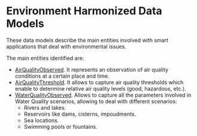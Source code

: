 # Environment Harmonized Data Models

These data models describe the main entities involved with smart applications that deal with environmental issues.

The main entities identified are:

+ [AirQualityObserved](../AirQualityObserved/doc/spec.md). It represents an observation of air quality conditions at a certain place and time. 
+ [AirQualityThreshold](../AirQualityThreshold/doc/spec.md). It allows to capture air quality thresholds which enable
to determine relative air quality levels (good, hazardous, etc.).
+ [WaterQualityObserved](../WaterQualityObserved/doc/spec.md). Allows to capture all the parameters involved in Water Quality scenarios, allowing to deal with different scenarios:
    + Rivers and lakes.
    + Reservoirs like dams, cisterns, impoudments.
    + Sea locations.
    + Swimming pools or fountains. 
